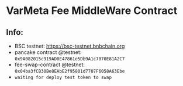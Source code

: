 # VarMeta Fee MiddleWare Contract
## Info:
- BSC testnet: https://bsc-testnet.bnbchain.org
- pancake contract @testnet: `0x9A082015c919AD0E47861e5Db9A1c7070E81A2C7`
- fee-swap-contract @testnet: `0x04ba3fCB30Be8EAbE2f95801d7707F6058A63Ebe`
- `waiting for deploy test token to swap`

